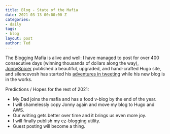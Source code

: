 ```yaml
---
title: Blog - State of the Mafia
date: 2021-03-13 00:00:00 Z
categories:
- daily
tags:
- blog
layout: post
author: Ted
---
```


The Blogging Mafia is alive and well: I have managed to post for over 400 consecutive days (winning thousands of dollars along the way), [JonnySpicer](https://jonnyspicer.com) published a beautiful, upgraded, and hand-crafted Hugo site, and silencevosh has started his [adventures in tweeting](https://twitter.com/avminnesota) while his new blog is in the works.

Predictions / Hopes for the rest of 2021:
- My Dad joins the mafia and has a food v-blog by the end of the year. 
- I will shamelessly copy Jonny again and move my blog to Hugo and AWS.
- Our writing gets better over time and it brings us even more joy.
- I will finally publish my ez-blogging utility.
- Guest posting will become a thing.
